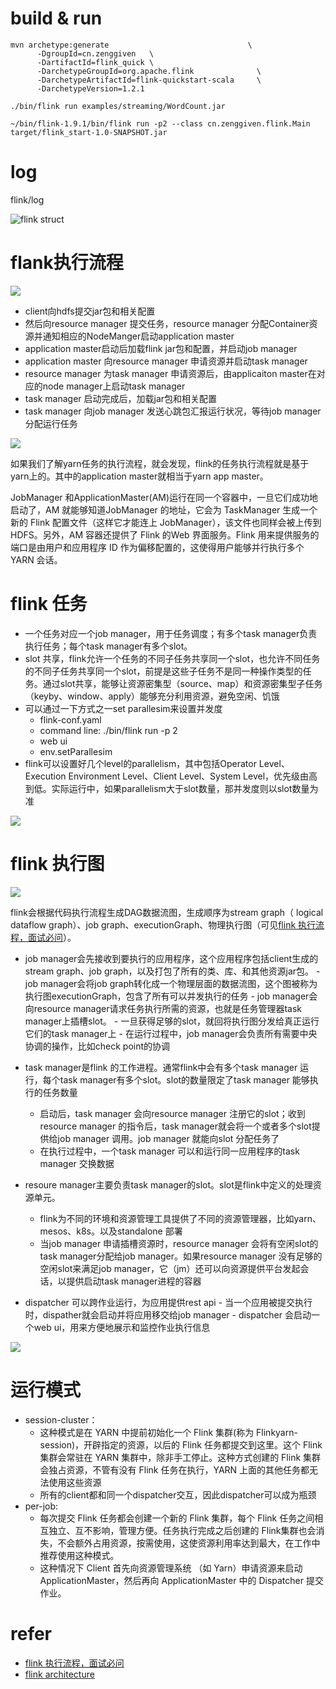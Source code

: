 # build & run


```
mvn archetype:generate                               \
      -DgroupId=cn.zenggiven   \
      -DartifactId=flink_quick \
      -DarchetypeGroupId=org.apache.flink              \
      -DarchetypeArtifactId=flink-quickstart-scala     \
      -DarchetypeVersion=1.2.1
```


```
./bin/flink run examples/streaming/WordCount.jar

~/bin/flink-1.9.1/bin/flink run -p2 --class cn.zenggiven.flink.Main target/flink_start-1.0-SNAPSHOT.jar
```


# log
flink/log

![flink struct](./../../source/flink_slot.png)



# flank执行流程
![](../../source/flink_job_submit2.png)
- client向hdfs提交jar包和相关配置
- 然后向resource manager 提交任务，resource manager 分配Container资源并通知相应的NodeManger启动application master
- application master启动后加载flink jar包和配置，并启动job manager
- application master 向resource manager 申请资源并启动task manager
- resource manager 为task manager 申请资源后，由applicaiton master在对应的node manager上启动task manager
- task manager 启动完成后，加载jar包和相关配置
- task manager 向job manager 发送心跳包汇报运行状况，等待job manager 分配运行任务

![](../../source/flink_on_yarn.png)

如果我们了解yarn任务的执行流程，就会发现，flink的任务执行流程就是基于yarn上的。其中的application master就相当于yarn app master。

 JobManager 和ApplicationMaster(AM)运行在同一个容器中，一旦它们成功地启动了，AM 就能够知道JobManager 的地址，它会为 TaskManager 生成一个新的 Flink 配置文件（这样它才能连上 JobManager），该文件也同样会被上传到 HDFS。另外，AM 容器还提供了 Flink 的Web 界面服务。Flink 用来提供服务的端口是由用户和应用程序 ID 作为偏移配置的，这使得用户能够并行执行多个 YARN 会话。


# flink 任务
- 一个任务对应一个job manager，用于任务调度；有多个task manager负责执行任务；每个task manager有多个slot。
- slot 共享，flink允许一个任务的不同子任务共享同一个slot，也允许不同任务的不同子任务共享同一个slot，前提是这些子任务不是同一种操作类型的任务。通过slot共享，能够让资源密集型（source、map）和资源密集型子任务（keyby、window、apply）能够充分利用资源，避免空闲、饥饿
- 可以通过一下方式之一set parallesim来设置并发度
  - flink-conf.yaml
  - command line:  ./bin/flink run -p 2
  - web ui
  - env.setParallesim
- flink可以设置好几个level的parallelism，其中包括Operator Level、Execution Environment Level、Client Level、System Level，优先级由高到低。实际运行中，如果parallelism大于slot数量，那并发度则以slot数量为准

![](../../source/flinke_slot_threads.png)


# flink 执行图
![](../../source/flink_components.png)

flink会根据代码执行流程生成DAG数据流图，生成顺序为stream graph（ logical dataflow graph）、job graph、executionGraph、物理执行图（可见[flink 执行流程，面试必问](https://www.51gcrc.com/job/57356)）。

- job manager会先接收到要执行的应用程序，这个应用程序包括client生成的stream graph、job graph，以及打包了所有的类、库、和其他资源jar包。
      - job manager会将job graph转化成一个物理层面的数据流图，这个图被称为执行图executionGraph，包含了所有可以并发执行的任务
      - job manager会向resource manager请求任务执行所需的资源，也就是任务管理器task manager上插槽slot。
      - 一旦获得足够的slot，就回将执行图分发给真正运行它们的task manager上
      - 在运行过程中，job manager会负责所有需要中央协调的操作，比如check point的协调

- task manager是flink 的工作进程。通常flink中会有多个task manager 运行，每个task manager有多个slot。slot的数量限定了task manager 能够执行的任务数量
  - 启动后，task manager 会向resource manager 注册它的slot；收到resource manager 的指令后，task manager就会将一个或者多个slot提供给job manager 调用。job manager 就能向slot 分配任务了
  - 在执行过程中，一个task manager 可以和运行同一应用程序的task manager 交换数据

- resoure manager主要负责task manager的slot。slot是flink中定义的处理资源单元。
  - flink为不同的环境和资源管理工具提供了不同的资源管理器，比如yarn、mesos、k8s。以及standalone 部署
  - 当job manager 申请插槽资源时，resource manager 会将有空闲slot的task manager分配给job manager。如果resource manager 没有足够的空闲slot来满足job manager，它（jm）还可以向资源提供平台发起会话，以提供启动task manager进程的容器

- dispatcher 可以跨作业运行，为应用提供rest api
      - 当一个应用被提交执行时，dispather就会启动并将应用移交给job manager
      - dispatcher 会启动一个web ui，用来方便地展示和监控作业执行信息

![](../../source/flink_job_submit.png)

# 运行模式
- session-cluster：
  - 这种模式是在 YARN 中提前初始化一个 Flink 集群(称为 Flinkyarn-session)，开辟指定的资源，以后的 Flink 任务都提交到这里。这个 Flink 集群会常驻在 YARN 集群中，除非手工停止。这种方式创建的 Flink 集群会独占资源，不管有没有 Flink 任务在执行，YARN 上面的其他任务都无法使用这些资源
  - 所有的client都和同一个dispatcher交互，因此dispatcher可以成为瓶颈
- per-job:
  - 每次提交 Flink 任务都会创建一个新的 Flink 集群，每个 Flink 任务之间相互独立、互不影响，管理方便。任务执行完成之后创建的 Flink集群也会消失，不会额外占用资源，按需使用，这使资源利用率达到最大，在工作中推荐使用这种模式。
  - 这种情况下 Client 首先向资源管理系统 （如 Yarn）申请资源来启动 ApplicationMaster，然后再向 ApplicationMaster 中的 Dispatcher 提交作业。


# refer
- [flink 执行流程，面试必问](https://www.51gcrc.com/job/57356)
- [flink architecture](https://nightlies.apache.org/flink/flink-docs-master/docs/concepts/flink-architecture/)